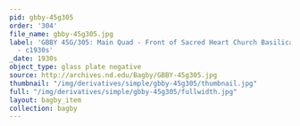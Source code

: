 ```yaml
---
pid: gbby-45g305
order: '304'
file_name: gbby-45g305.jpg
label: 'GBBY 45G/305: Main Quad - Front of Sacred Heart Church Basilica with Snow
  - c1930s'
_date: 1930s
object_type: glass plate negative
source: http://archives.nd.edu/Bagby/GBBY-45g305.jpg
thumbnail: "/img/derivatives/simple/gbby-45g305/thumbnail.jpg"
full: "/img/derivatives/simple/gbby-45g305/fullwidth.jpg"
layout: bagby_item
collection: bagby
---
```

